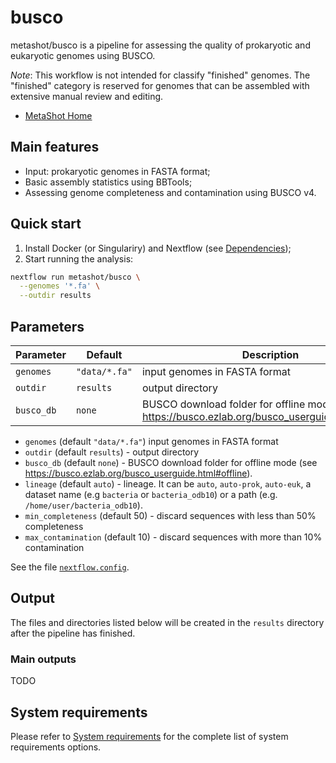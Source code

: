 # busco

metashot/busco is a pipeline for assessing the quality of prokaryotic
and eukaryotic genomes using BUSCO.

*Note*: This workflow is not intended for classify "finished" genomes.
The "finished" category is reserved for genomes that can be assembled with
extensive manual review and editing.

- [MetaShot Home](https://metashot.github.io/)

## Main features

- Input: prokaryotic genomes in FASTA format;
- Basic assembly statistics using BBTools;
- Assessing genome completeness and contamination using BUSCO v4.

## Quick start

1. Install Docker (or Singulariry) and Nextflow (see
   [Dependencies](https://metashot.github.io/#dependencies));
1. Start running the analysis:
   
  ```bash
  nextflow run metashot/busco \
    --genomes '*.fa' \
    --outdir results
  ```
## Parameters

| Parameter | Default | Description |
| --------- | ------- | ----------- |
| `genomes` | `"data/*.fa"` | input genomes in FASTA format |
| `outdir` | `results` | output directory |
| `busco_db` | `none` | BUSCO download folder for offline mode (see https://busco.ezlab.org/busco_userguide.html#offline) |

* `genomes` (default `"data/*.fa"`)
  input genomes in FASTA format
* `outdir` (default `results`) - output directory
* `busco_db` (default `none`) - BUSCO download folder for offline mode (see
  https://busco.ezlab.org/busco_userguide.html#offline).
* `lineage` (default `auto`) - lineage. It can be `auto`, `auto-prok`,
  `auto-euk`, a dataset name (e.g  `bacteria` or `bacteria_odb10`) or a path
  (e.g. `/home/user/bacteria_odb10`).
* `min_completeness` (default 50) - discard sequences with less than 50%
  completeness
* `max_contamination` (default 10) - discard sequences with more than 10%
  contamination

See the file [`nextflow.config`](nextflow.config).

## Output
The files and directories listed below will be created in the `results`
directory after the pipeline has finished.

### Main outputs
TODO

## System requirements
Please refer to [System
requirements](https://metashot.github.io/#system-requirements) for the complete
list of system requirements options.
